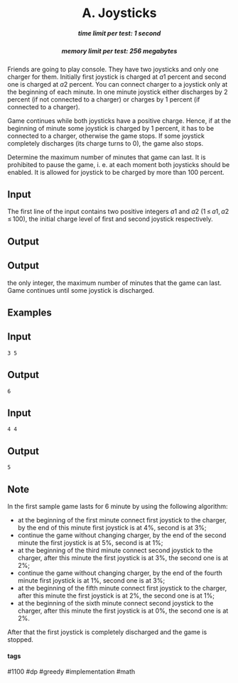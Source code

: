 <h1 style='text-align: center;'> A. Joysticks</h1>

<h5 style='text-align: center;'>time limit per test: 1 second</h5>
<h5 style='text-align: center;'>memory limit per test: 256 megabytes</h5>

Friends are going to play console. They have two joysticks and only one charger for them. Initially first joystick is charged at *a*1 percent and second one is charged at *a*2 percent. You can connect charger to a joystick only at the beginning of each minute. In one minute joystick either discharges by 2 percent (if not connected to a charger) or charges by 1 percent (if connected to a charger).

Game continues while both joysticks have a positive charge. Hence, if at the beginning of minute some joystick is charged by 1 percent, it has to be connected to a charger, otherwise the game stops. If some joystick completely discharges (its charge turns to 0), the game also stops.

Determine the maximum number of minutes that game can last. It is prohibited to pause the game, i. e. at each moment both joysticks should be enabled. It is allowed for joystick to be charged by more than 100 percent.

## Input

The first line of the input contains two positive integers *a*1 and *a*2 (1 ≤ *a*1, *a*2 ≤ 100), the initial charge level of first and second joystick respectively.

## Output

## Output

 the only integer, the maximum number of minutes that the game can last. Game continues until some joystick is discharged.

## Examples

## Input


```
3 5  

```
## Output


```
6  

```
## Input


```
4 4  

```
## Output


```
5  

```
## Note

In the first sample game lasts for 6 minute by using the following algorithm:

* at the beginning of the first minute connect first joystick to the charger, by the end of this minute first joystick is at 4%, second is at 3%;
* continue the game without changing charger, by the end of the second minute the first joystick is at 5%, second is at 1%;
* at the beginning of the third minute connect second joystick to the charger, after this minute the first joystick is at 3%, the second one is at 2%;
* continue the game without changing charger, by the end of the fourth minute first joystick is at 1%, second one is at 3%;
* at the beginning of the fifth minute connect first joystick to the charger, after this minute the first joystick is at 2%, the second one is at 1%;
* at the beginning of the sixth minute connect second joystick to the charger, after this minute the first joystick is at 0%, the second one is at 2%.

After that the first joystick is completely discharged and the game is stopped.



#### tags 

#1100 #dp #greedy #implementation #math 